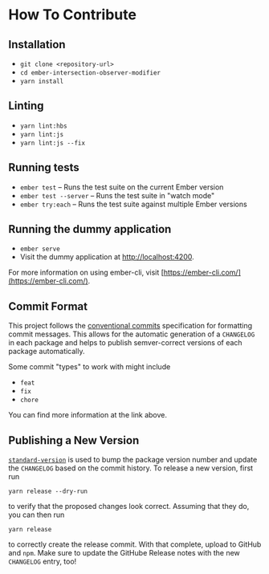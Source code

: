 # How To Contribute

## Installation

- `git clone <repository-url>`
- `cd ember-intersection-observer-modifier`
- `yarn install`

## Linting

- `yarn lint:hbs`
- `yarn lint:js`
- `yarn lint:js --fix`

## Running tests

- `ember test` – Runs the test suite on the current Ember version
- `ember test --server` – Runs the test suite in "watch mode"
- `ember try:each` – Runs the test suite against multiple Ember versions

## Running the dummy application

- `ember serve`
- Visit the dummy application at [http://localhost:4200](http://localhost:4200).

For more information on using ember-cli, visit [https://ember-cli.com/](https://ember-cli.com/).

## Commit Format

This project follows the [conventional commits](https://www.conventionalcommits.org/en/v1.0.0/) specification for formatting commit messages. This allows for the automatic generation of a `CHANGELOG` in each package and helps to publish semver-correct versions of each package automatically.

Some commit "types" to work with might include

- `feat`
- `fix`
- `chore`

You can find more information at the link above.

## Publishing a New Version

[`standard-version`](https://github.com/conventional-changelog/standard-version) is used to bump the package version number and update the `CHANGELOG` based on the commit history. To release a new version, first run

```
yarn release --dry-run
```

to verify that the proposed changes look correct. Assuming that they do, you can then run

```
yarn release
```

to correctly create the release commit. With that complete, upload to GitHub and `npm`. Make sure to update the GitHube Release notes with the new `CHANGELOG` entry, too!
